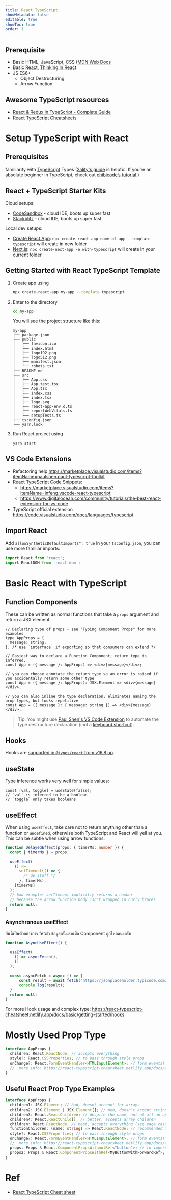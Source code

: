 ```yaml
---
title: React TypeScript
showMetadata: false
editable: true
showToc: true
order: 1
---
```


## Prerequisite
- Basic HTML, JavaScript, CSS ([MDN Web Docs](https://developer.mozilla.org/en-US/)
- Basic [React](https://reactjs.org/docs/getting-started.html), [Thinking in React](https://reactjs.org/docs/thinking-in-react.html)
- JS ES6+ 
  - Object Destructuring
  - Arrow Function

## Awesome TypeScript resources

- [React & Redux in TypeScript - Complete Guide](https://github.com/piotrwitek/react-redux-typescript-guide)
- [React TypeScript Cheatsheets](https://react-typescript-cheatsheet.netlify.app/)


# Setup TypeScript with React

## Prerequisites
familiarity with [TypeScript](https://www.typescriptlang.org/docs/handbook/basic-types.html) Types ([2ality's guide](http://2ality.com/2018/04/type-notation-typescript.html) is helpful. If you’re an absolute beginner in TypeScript, check out [chibicode’s tutorial](https://ts.chibicode.com/todo/).)

## React + TypeScript Starter Kits

Cloud setups:

- [CodeSandbox](http://ts.react.new) - cloud IDE, boots up super fast
- [Stackblitz](https://stackblitz.com/edit/react-typescript-base) - cloud IDE, boots up super fast

Local dev setups:

- [Create React App](https://facebook.github.io/create-react-app/docs/adding-typescript): `npx create-react-app name-of-app --template typescript` will create in new folder
- [Next.js](https://nextjs.org/docs/basic-features/typescript): `npx create-next-app -e with-typescript` will create in your current folder

## Getting Started with React TypeScript Template

1. Create app using 
   
   ```sh
   npx create-react-app my-app --template typescript
   ```

2. Enter to the directory

    ```sh
    cd my-app
    ```

    You will see the project structure like this:
    
    ```
    my-app
    ├── package.json
    ├── public
    │   ├── favicon.ico
    │   ├── index.html
    │   ├── logo192.png
    │   ├── logo512.png
    │   ├── manifest.json
    │   └── robots.txt
    ├── README.md
    ├── src
    │   ├── App.css
    │   ├── App.test.tsx
    │   ├── App.tsx
    │   ├── index.css
    │   ├── index.tsx
    │   ├── logo.svg
    │   ├── react-app-env.d.ts
    │   ├── reportWebVitals.ts
    │   └── setupTests.ts
    ├── tsconfig.json
    └── yarn.lock
    ```
3. Run React project using

    ```
    yarn start
    ```

## VS Code Extensions

- Refactoring help https://marketplace.visualstudio.com/items?itemName=paulshen.paul-typescript-toolkit
- React TypeScript Code Snippets:
  - https://marketplace.visualstudio.com/items?itemName=infeng.vscode-react-typescript
  - https://www.digitalocean.com/community/tutorials/the-best-react-extension-for-vs-code
- TypeScript official extension https://code.visualstudio.com/docs/languages/typescript

## Import React

Add `allowSyntheticDefaultImports": true` in your `tsconfig.json`, you can use more familiar imports:

```typescript
import React from 'react';
import ReactDOM from 'react-dom';
```

# Basic React with TypeScript

## Function Components

These can be written as normal functions that take a `props` argument and return a JSX element.

```tsx
// Declaring type of props - see "Typing Component Props" for more examples
type AppProps = {
  message: string;
}; /* use `interface` if exporting so that consumers can extend */

// Easiest way to declare a Function Component; return type is inferred.
const App = ({ message }: AppProps) => <div>{message}</div>;

// you can choose annotate the return type so an error is raised if you accidentally return some other type
const App = ({ message }: AppProps): JSX.Element => <div>{message}</div>;

// you can also inline the type declaration; eliminates naming the prop types, but looks repetitive
const App = ({ message }: { message: string }) => <div>{message}</div>;
```

> Tip: You might use [Paul Shen's VS Code Extension](https://marketplace.visualstudio.com/items?itemName=paulshen.paul-typescript-toolkit) to automate the type destructure declaration (incl a [keyboard shortcut](https://twitter.com/_paulshen/status/1392915279466745857?s=20)).

## Hooks

Hooks are [supported in `@types/react` from v16.8 up](https://github.com/DefinitelyTyped/DefinitelyTyped/blob/a05cc538a42243c632f054e42eab483ebf1560ab/types/react/index.d.ts#L800-L1031).

## useState

Type inference works very well for simple values:

```tsx
const [val, toggle] = useState(false);
// `val` is inferred to be a boolean
// `toggle` only takes booleans
```

## useEffect

When using `useEffect`, take care not to return anything other than a function or `undefined`, otherwise both TypeScript and React will yell at you. This can be subtle when using arrow functions:

```ts
function DelayedEffect(props: { timerMs: number }) {
  const { timerMs } = props;

  useEffect(
    () =>
      setTimeout(() => {
        /* do stuff */
      }, timerMs),
    [timerMs]
  );
  // bad example! setTimeout implicitly returns a number
  // because the arrow function body isn't wrapped in curly braces
  return null;
}
```

### Asynchronous useEffect

อันนี้เป็นตัวอย่างการ fetch ข้อมูลครั้งแรกเมื่อ Component ถูกโหลดนะครับ

```ts
function AsyncUseEffect() {

  useEffect(
    () => asyncFetch(),
    []
  );

  const asyncFetch = async () => {
      const result = await fetch("https://jsonplaceholder.typicode.com/todos/1");
      console.log(result);
  }
  return null;
}
```

For more Hook usage and complex type: https://react-typescript-cheatsheet.netlify.app/docs/basic/getting-started/hooks


# Mostly Used Prop Type

```typescript
interface AppProps {
  children: React.ReactNode; // accepts everything
  style?: React.CSSProperties; // to pass through style props
  onChange?: React.FormEventHandler<HTMLInputElement>; // form events! the generic parameter is the type of event.target
  //  more info: https://react-typescript-cheatsheet.netlify.app/docs/advanced/patterns_by_usecase/#wrappingmirroring
}
```
## Useful React Prop Type Examples

```typescript
interface AppProps {
  children1: JSX.Element; // bad, doesnt account for arrays
  children2: JSX.Element | JSX.Element[]; // meh, doesn't accept strings
  children3: React.ReactChildren; // despite the name, not at all an appropriate type; it is a utility
  children4: React.ReactChild[]; // better, accepts array children
  children: React.ReactNode; // best, accepts everything (see edge case below)
  functionChildren: (name: string) => React.ReactNode; // recommended function as a child render prop type
  style?: React.CSSProperties; // to pass through style props
  onChange?: React.FormEventHandler<HTMLInputElement>; // form events! the generic parameter is the type of event.target
  //  more info: https://react-typescript-cheatsheet.netlify.app/docs/advanced/patterns_by_usecase/#wrappingmirroring
  props: Props & React.ComponentPropsWithoutRef<"button">; // to impersonate all the props of a button element and explicitly not forwarding its ref
  props2: Props & React.ComponentPropsWithRef<MyButtonWithForwardRef>; // to impersonate all the props of MyButtonForwardedRef and explicitly forwarding its ref
}
```

# Ref
- [React TypeScript Cheat sheet](https://react-typescript-cheatsheet.netlify.app/)


